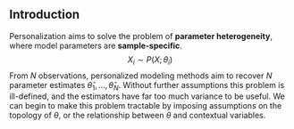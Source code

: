 ## Introduction
Personalization aims to solve the problem of __parameter heterogeneity__, where model parameters are __sample-specific__. 
$$X_i \sim P(X; \theta_i)$$
From $N$ observations, personalized modeling methods aim to recover $N$ parameter estimates $\widehat{\theta}_1, ..., \widehat{\theta}_N$.
Without further assumptions this problem is ill-defined, and the estimators have far too much variance to be useful. 
We can begin to make this problem tractable by imposing assumptions on the topology of $\theta$, or the relationship between $\theta$ and contextual variables.

<!-- % \hl{Trustworthy ML, Algorithmic decison making, causal inference, overparameterization and memorization~\cite{jiang2021characterizing}}
% DP implies TV-stability, which furthers implies "subgroup DG" to guarantee that the accuracy on even arbitrarily small subgroups will generalize well \cite{kulynych2022you}. -->


<!-- \section{Population Models}
The fundamental assumptions of machine learning are that samples are independent and identically distributed.
However, if samples are identically distributed they must also have identical parameters.
Accounting for parameter heterogeneity can relax this assumption and help to create more realistic models, but the assumption is so fundamental to many methods that alternatives are rarely explored.
Additionally, many traditional models may produce a seemingly acceptable fit to their data, even when the underlying model is heterogeneous.
Here, we explore the consequences of applying homogeneous modeling approaches to heterogeneous data, and discuss how subtle but meaningful effects are often lost to the strength of the identically distributed assumption.

\paragraph{Lemma:} A traditional OLS linear model will be the average of heterogeneous models. 

\subsection{Failure Modes}
Failure modes can be identified by their error distributions.

\paragraph{Mode collapse}
If one population is much larger than another, the other population will be underrepresented in the model.

\paragraph{Outliers}
Small populations of outliers can have an enormous effect on OLS models in the parameter-averaging regime.

\paragraph{Phantom Populations}
If several populations are present but equally represented, the optimal traditional model will represent none of these populations.

\section{Context-informed models}

\subsection{Conditional and Cluster Models}
While conditional and cluster models are not truly personalized models, the spirit is the same.
These models make the assumption that models in a single conditional or cluster group are homogeneous. 
More commonly this is written as a group of observations being generated by a single model.
While the assumption results in fewer than $N$ models, it allows the use of generic plug-in estimators.
Conditional or cluster estimators take the form 
$$ \widehat{\theta}_0, ..., \widehat{\theta}_C = \arg\max_{\theta_0, ..., \theta_C} \sum_{c \in \mathcal{C}} \ell(X_c; \theta_c) $$
where $\ell(X; \theta)$ is the log-likelihood of $\theta$ on $X$ and $c$ specifies the covariate group that samples are assigned to, usually by specifying a condition or clustering on covariates thought to affect the distribution of observations. 
Notably, this method produces fewer than $N$ distinct models for $N$ samples and will fail to recover per-sample parameter variation.


\subsection{Distance-regularized Models}
Distance-regularized models assume that models with similar covariates have similar parameters and encode this assumption as a regularization term.
$$ \widehat{\theta}_0, ..., \widehat{\theta}_N = \arg\max_{\theta_0, ..., \theta_N} \sum_i \left[ \ell(x_i; \theta_i) \right] - \sum_{i, j} \frac{\| \theta_i - \theta_j \|}{D(c_i, c_j)} $$
The second term is a regularizer that penalizes divergence of $\theta$'s with similar $c$.


\subsection{Parametric Varying-coefficient models}
Original paper (based on a smoothing spline function): \cite{hastie_varying-coefficient_1993}
Markov networks: \cite{wang_bayesian_2022}
Linear varying-coefficient models assume that parameters vary linearly with covariates, a much stronger assumption than the classic varying-coefficient model but making a conceptual leap that allows us to define a form for the relationship between the parameters and covariates. 
$$\widehat{\theta}_0, ..., \widehat{\theta}_N = \widehat{A} C^T$$
$$ \widehat{A} = \arg\max_A \sum_i \ell(x_i; A c_i) $$


\subsection{Semi-parametric varying-coefficient Models}
Original paper: \cite{fan_statistical_1999}
Ising Markov networks: \cite{kolar_estimating_2010}
2-step estimation: \cite{sosa_time-varying_2022}
Applications: RBF kernel estimation has desirable properties \cite{sosa_time-varying_2022}

Classic varying-coefficient models assume that models with similar covariates have similar parameters, or -- more formally -- that changes in parameters are smooth over the covariate space.
This assumption is encoded as a sample weighting, often using a kernel, where the relevance of a sample to a model is equivalent to its kernel similarity over the covariate space.
$$\widehat{\theta}_0, ..., \widehat{\theta}_N = \arg\max_{\theta_0, ..., \theta_N} \sum_{i, j} \frac{K(c_i, c_j)}{\sum_{k} K(c_i, c_k)} \ell(x_j; \theta_i)$$
This estimator is the simplest to recover $N$ unique parameter estimates. 
However, the assumption here is contradictory to the partition model estimator. 
When the relationship between covariates and parameters is discontinuous or abrupt, this estimator will fail.

surveys for varying-coefficient models~\cite{park_varying_2015, fan_statistical_1999}.


\subsection{Contextualized Models}
Original paper: \cite{al-shedivat_contextual_2020}
DAGs: \cite{lengerich_notmad_2021}
Applications: Lung cancer subtyping \cite{lengerich_discriminative_2020}

Contextualized models make the assumption that parameters are some function of context, but make no assumption on the form of that function. 
In this regime, we seek to estimate the function often using a deep learner (if we have some differentiable proxy for probability):
$$ \widehat{f} = \arg \max_{f \in \mathcal{F}} \sum_i \ell(x_i; f(c_i)) $$

\cite{lengerich_notmad_2021, al-shedivat_contextual_2020, lengerich_discriminative_2020}


\section{Latent-structure Models}

\subsection{Partition Models}
\cite{kolar_estimating_2010}
\ce{Currently written for 1D covariates. How do we extend this to multidimensional covariates?}
Partition models also assume that parameters can be partitioned into homogeneous groups over the covariate space, but make no assumption about where these partitions occur.
This allows the use of information from different groups in estimating a model for a each covariate. 
Partition model estimators are most often utilized to infer abrupt model changes over time and take the form
$$ \widehat{\theta}_0, ..., \widehat{\theta}_N = \arg\max_{\theta_0, ..., \theta_N} \sum_i \ell(x_i; \theta_i) + \sum_{i = 2}^N \text{TV}(\theta_i, \theta_{i-1})$$
Where the regularizaiton term might take the form 
$$\text{TV}(\theta_i, \theta_{i - 1}) = |\theta_i - \theta_{i-1}|$$ 
This still fails to recover a unique parameter estimate for each sample, but gets closer to the spirit of personalized modeling by putting the model likelihood and partition regularizer in competition to find the optimal partitions. 


\section{Fine-tuned Models}
\subsection{2-step estimation}
Original paper ???
Review: \cite{suriyakumar_when_2022}
Noted in foundational literature for linear varying coefficient models \cite{fan_statistical_1999}

Estimate a population model, freeze these parameters, and then include a smaller set of personalized parameters to estimate on a smaller subpopulation.
$$ \widehat{\gamma} = \arg\max_{\gamma} = \ell(\gamma; X) $$
$$ \widehat{\theta_c} = \arg\max_{\theta_c} = \ell(\theta_c; \widehat{\gamma}, X_c) $$



\section{Context-informed and Latent-structure models}
Original paper: \cite{lengerich_learning_2019}
\ce{Key idea: negative information sharing. Different models should be pushed apart.}
$$ \widehat{\theta}_0, ..., \widehat{\theta}_N = \arg\max_{\theta_0, ..., \theta_N, D} \sum_{i=0}^N \prod_{j=0 s.t. D(c_i, c_j) < d}^N P(x_j; \theta_i) P(\theta_i ; \theta_j) $$


\section{Miscellaneous personalized models}
Models that don't fit into the master equations listed above.

\begin{itemize}
    \item \url{http://www.cs.cmu.edu/~epxing/papers/2019/Aragam-aas19.pdf}
    \item \url{http://www.cs.cmu.edu/~epxing/papers/Old_papers/xing_nips02_metric.pdf}
    \item \url{https://arxiv.org/pdf/0812.5087.pdf}
    \item \url{http://www.cs.cmu.edu/~epxing/papers/2012/Kim_Xing_AOAS12.pdf}
\end{itemize}
For clustering problems, \cite{xing_distance_2002} propose to learn a personalized distance metric from example pairs provided by the user.
This metric is parametrized by a positive semi-definite matrix $\mathbf{A}$, which can be estimated with either Newton's method or gradient descents.
The distinguishing feature of this approach is that the learned metric is effective over the entire input domain, whereas its predecessors rely on specific locations of the train samples.

\cite{kolar_estimating_2010} consider estimating a time-varying network, wherein the joint distribution of the network shifts over time and only limited samples are available at each timestamp.
Under assumptions that the parameter changes are smooth and infrequent, \cite{kolar_estimating_2010} formulate the estimating problem as logistic regression with $\ell_{1}$ constraint which can be efficient solved due to its convexity nature.
The proposed approach is capable of handling both single and multiple observations at each timestamp, and the information across timestamps can be taken into account.

In the context expression quantitative trait locus analysis, \cite{kim_tree-guided_2012} consider a sparse multi-response regression function.
In contrast to prior work, the hierarchical tree model leverages more prior knowledge of the data (e.g.\ relations among genes). 
Thanks to this, the proposed tree lasso is capable of modeling the clustering of genes at multiple levels of granularity with internal nodes and the individual genes with leaf nodes.
In prior work, one problem is inconsistent estimates which can result from their ad hoc weighting schemes.
To resolve this issue, \cite{kim_tree-guided_2012} introduce a systematic weight scheme that imposes a balanced penalization to all regression coefficients.
\cite{kim_tree-guided_2012} show that smoothing proximal gradient method can be an efficient solver for the tree lasso model. -->